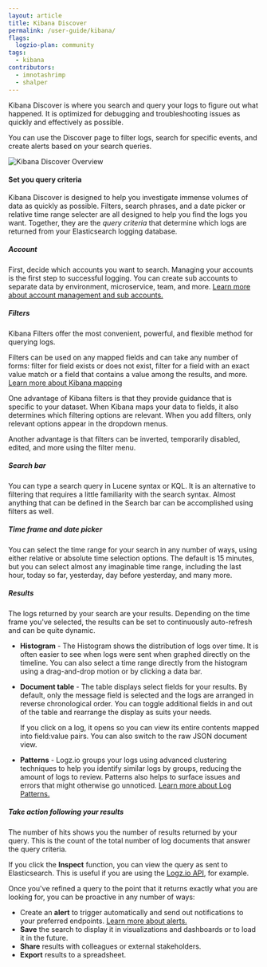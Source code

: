 ```yaml
---
layout: article
title: Kibana Discover
permalink: /user-guide/kibana/
flags:
  logzio-plan: community
tags:
  - kibana
contributors:
  - imnotashrimp
  - shalper
---
```


Kibana Discover is where you search and query your logs to figure out what happened. It is optimized for debugging and troubleshooting issues as quickly and effectively as possible.

You can use the Discover page to filter logs, search for specific events, and create alerts based on your search queries.

![Kibana Discover Overview](https://dytvr9ot2sszz.cloudfront.net/logz-docs/kibana/kibana-discover-intro.png)

#### Set you query criteria

Kibana Discover is designed to help you investigate immense volumes of data as quickly as possible. Filters, search phrases, and a date picker or relative time range selecter are all designed to help you find the logs you want. Together, they are the _query criteria_ that determine which logs are returned from your Elasticsearch logging database.

<div class="tasklist">

##### Account

First, decide which accounts you want to search. Managing your accounts is the first step to successful logging. You can create sub accounts to separate data by environment, microservice, team, and more. [Learn more about account management and sub accounts.]({{site.baseurl}}/user-guide/accounts/manage-the-main-account-and-sub-accounts.html)

##### Filters

Kibana Filters offer the most convenient, powerful, and flexible method for querying logs.

Filters can be used on any mapped fields and can take any number of forms: filter for field exists or does not exist, filter for a field with an exact value match or a field that contains a value among the results, and more. [Learn more about Kibana mapping]({{site.baseurl}}/user-guide/kibana/mapping/)

One advantage of Kibana filters is that they provide guidance that is specific to your dataset.
When Kibana maps your data to fields, it also determines which filtering options are relevant. When you add filters, only relevant options appear in the dropdown menus.

Another advantage is that filters can be inverted, temporarily disabled, edited, and more using the filter menu.

##### Search bar

You can type a search query in Lucene syntax or KQL. It is an alternative to filtering that requires a little familiarity with the search syntax. Almost anything that can be defined in the Search bar can be accomplished using filters as well.

##### Time frame and date picker

You can select the time range for your search in any number of ways, using either relative or absolute time selection options. The default is 15 minutes, but you can select almost any imaginable time range, including the last hour, today so far, yesterday, day before yesterday, and many more.

##### Results

The logs returned by your search are your results. Depending on the time frame you've selected, the results can be set to continuously auto-refresh and can be quite dynamic.

* **Histogram** -  The Histogram shows the distribution of logs over time. It is often easier to see when logs were sent when graphed directly on the timeline. You can also select a time range directly from the histogram using a drag-and-drop motion or by clicking a data bar.

* **Document table** - The table displays select fields for your results. By default, only the message field is selected and the logs are arranged in reverse chronological order. You can toggle additional fields in and out of the table and rearrange the display as suits your needs.

  If you click on a log, it opens so you can view its entire contents mapped into field:value pairs. You can also switch to the raw JSON document view.

* **Patterns** - Logz.io groups your logs using advanced clustering techniques to help you identify similar logs by groups, reducing the amount of logs to review. Patterns also helps to surface issues and errors that might otherwise go unnoticed. [Learn more about Log Patterns.]({{site.baseurl}}/user-guide/kibana/log-patterns.html)

##### Take action following your results

The number of hits shows you the number of results returned by your query. This is the count of the total number of log documents that answer the query criteria.

If you click the **Inspect** function, you can view the query as sent to Elasticsearch. This is useful if you are using the [Logz.io API]({{site.baseurl}}/api/), for example.

Once you've refined a query to the point that it returns exactly what you are looking for, you can be proactive in any number of ways:

* Create an **alert** to trigger automatically and send out notifications to your preferred endpoints. [Learn more about alerts.]({{site.baseurl}}/user-guide/alerts/configure-an-alert.html)
* **Save** the search to display it in visualizations and dashboards or to load it in the future.
* **Share** results with colleagues or external stakeholders.
* **Export** results to a spreadsheet.
